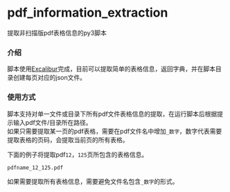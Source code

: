 # pdf_information_extraction
提取非扫描版pdf表格信息的py3脚本

### 介绍
脚本使用[Excalibur](https://github.com/camelot-dev/excalibur)完成，目前可以提取简单的表格信息，返回字典，并在脚本目录创建每页对应的json文件。

### 使用方式
脚本支持对单一文件或目录下所有pdf文件表格信息的提取，在运行脚本后根据提示输入pdf文件/目录所在路径。  
如果只需要提取某一页的pdf表格，需要在pdf文件名中增加`_数字`，数字代表需要提取表格的页码，会提取当前页的所有表格。  

下面的例子将提取pdf`12`，`125`页所包含的表格信息。  
  
    pdfname_12_125.pdf

如果需要提取所有表格信息，需要避免文件名包含`_数字`的形式。 

 

